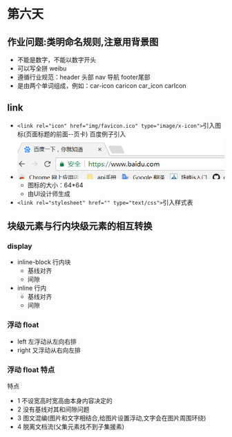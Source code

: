 # 第六天
## 作业问题:类明命名规则,注意用背景图
- 不能是数字，不能以数字开头
- 可以写全拼  weibu
- 遵循行业规范：header 头部  nav  导航 footer尾部
- 是由两个单词组成，例如：car-icon   caricon  car_icon   carIcon
## link
- `<link rel="icon" href="img/favicon.ico" type="image/x-icon">`引入图标(页面标题的前面--页卡)
百度例子引入
- ![百度例子页卡](./image/baidu.png)
	- 图标的大小：64*64
	- 由UI设计师生成
- `<link rel="stylesheet" href="" type="text/css">`引入样式表
## 块级元素与行内块级元素的相互转换
### display
- inline-block 行内块
	- 基线对齐
	- 间隙
- inline 行内
	- 基线对齐
	- 间隙
### 浮动 float
- left 左浮动从左向右排
- right 又浮动从右向左排

### 浮动 float 特点
特点
- 1 不设宽高时宽高由本身内容决定的
- 2 没有基线对其和间隙问题
- 3 图文混编(图片和文字相结合,给图片设置浮动,文字会在图片周围环绕)
- 4 脱离文档流(父集元素找不到子集援素)
